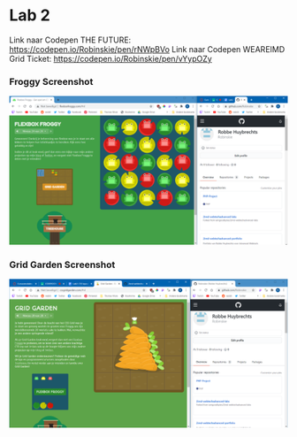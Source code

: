 # Lab 2
Link naar Codepen THE FUTURE: https://codepen.io/Robinskie/pen/rNWpBVo
Link naar Codepen WEAREIMD Grid Ticket: https://codepen.io/Robinskie/pen/vYypOZy

### Froggy Screenshot
![screenshot](froggy-screenshot.png "Screenshot")

### Grid Garden Screenshot
![screenshot](grid-garden-screenshot.png "Screenshot")